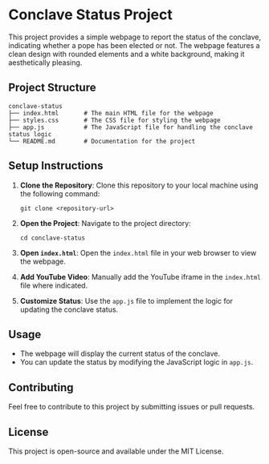 # Conclave Status Project

This project provides a simple webpage to report the status of the conclave, indicating whether a pope has been elected or not. The webpage features a clean design with rounded elements and a white background, making it aesthetically pleasing.

## Project Structure

```
conclave-status
├── index.html       # The main HTML file for the webpage
├── styles.css       # The CSS file for styling the webpage
├── app.js           # The JavaScript file for handling the conclave status logic
└── README.md        # Documentation for the project
```

## Setup Instructions

1. **Clone the Repository**: 
   Clone this repository to your local machine using the following command:
   ```
   git clone <repository-url>
   ```

2. **Open the Project**: 
   Navigate to the project directory:
   ```
   cd conclave-status
   ```

3. **Open `index.html`**: 
   Open the `index.html` file in your web browser to view the webpage.

4. **Add YouTube Video**: 
   Manually add the YouTube iframe in the `index.html` file where indicated.

5. **Customize Status**: 
   Use the `app.js` file to implement the logic for updating the conclave status.

## Usage

- The webpage will display the current status of the conclave.
- You can update the status by modifying the JavaScript logic in `app.js`.

## Contributing

Feel free to contribute to this project by submitting issues or pull requests. 

## License

This project is open-source and available under the MIT License.